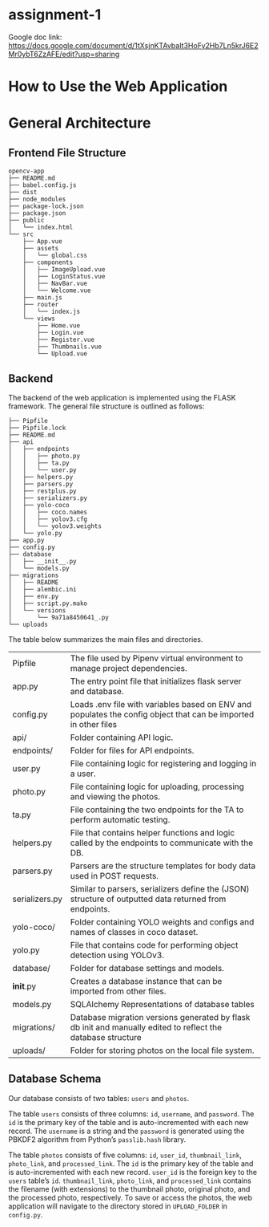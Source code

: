 # assignment-1

Google doc link:
https://docs.google.com/document/d/1tXsjnKTAvbaIt3HoFy2Hb7Ln5krJ6E2Mr0ybT6ZzAFE/edit?usp=sharing

# How to Use the Web Application

# General Architecture


## Frontend File Structure

```
opencv-app
├── README.md
├── babel.config.js
├── dist
├── node_modules
├── package-lock.json
├── package.json
├── public
│   └── index.html
└── src
    ├── App.vue
    ├── assets
    │   └── global.css
    ├── components
    │   ├── ImageUpload.vue
    │   ├── LoginStatus.vue
    │   ├── NavBar.vue
    │   └── Welcome.vue
    ├── main.js
    ├── router
    │   └── index.js
    └── views
        ├── Home.vue
        ├── Login.vue
        ├── Register.vue
        ├── Thumbnails.vue
        └── Upload.vue
```





## Backend
The backend of the web application is implemented using the FLASK framework. The general file structure is outlined as follows:

```
├── Pipfile
├── Pipfile.lock
├── README.md
├── api
│   ├── endpoints
│   │   ├── photo.py
│   │   ├── ta.py
│   │   └── user.py
│   ├── helpers.py
│   ├── parsers.py
│   ├── restplus.py
│   ├── serializers.py
│   ├── yolo-coco
│   │   ├── coco.names
│   │   ├── yolov3.cfg
│   │   └── yolov3.weights
│   └── yolo.py
├── app.py
├── config.py
├── database
│   ├── __init__.py
│   └── models.py
├── migrations
│   ├── README
│   ├── alembic.ini
│   ├── env.py
│   ├── script.py.mako
│   └── versions
│       └── 9a71a8450641_.py
└── uploads
```

The table below summarizes the main files and directories.

|                |                                                              |
| -------------- | ------------------------------------------------------------ |
| Pipfile        | The file used by Pipenv virtual environment to manage project dependencies. |
| app.py         | The entry point file that initializes flask server and database. |
| config.py      | Loads .env file with variables based on ENV and populates the config object that can be imported in other files |
| api/           | Folder containing API logic.                                 |
| endpoints/     | Folder for files for API endpoints.  |
| user.py        | File containing logic for registering and logging in a user. |
| photo.py       | File containing logic for uploading, processing and viewing the photos. |
| ta.py          | File containing the two endpoints for the TA to perform automatic testing. |
| helpers.py     | File that contains helper functions and logic called by the endpoints to communicate with the DB.   |
| parsers.py     | Parsers are the structure templates for body data used in POST requests. |
| serializers.py | Similar to parsers, serializers define the (JSON) structure of outputted data returned from endpoints. |
| yolo-coco/     | Folder containing YOLO weights and configs and names of classes in coco dataset. | 
| yolo.py        | File that contains code for performing object detection using YOLOv3. |
| database/      | Folder for database settings and models.                      |
| __init__.py    | Creates a database instance that can be imported from other files. |
| models.py      | SQLAlchemy Representations of database tables                |
| migrations/    | Database migration versions generated by flask db init and manually edited to reflect the database structure |
| uploads/       | Folder for storing photos on the local file system.          |



## Database Schema

Our database consists of two tables: `users` and `photos`.

The table `users` consists of three columns: `id`, `username`, and `password`. The `id` is the primary key of the table and is auto-incremented with each new record. The `username` is a string and the `password` is generated using the PBKDF2 algorithm from Python’s `passlib.hash` library. 

The table `photos` consists of five columns: `id`, `user_id`, `thumbnail_link`, `photo_link`, and `processed_link`. The `id` is the primary key of the table and is auto-incremented with each new record. `user_id` is the foreign key to the `users` table’s `id`. `thumbnail_link`, `photo_link`, and `processed_link` contains the filename (with extensions) to the thumbnail photo, original photo, and the processed photo, respectively. To save or access the photos, the web application will navigate to the directory stored in `UPLOAD_FOLDER` in `config.py`. 
